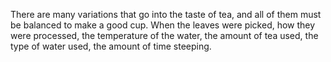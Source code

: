 There are many variations that go into the taste of tea, and all of them must be balanced to make a good cup. When the leaves were picked, how they were processed, the temperature of the water, the amount of tea used, the type of water used, the amount of time steeping.